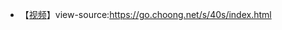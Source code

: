 - 【[视频](https://taoste.github.io/Hello-World/Music/40s/index.html)】view-source:https://go.choong.net/s/40s/index.html



